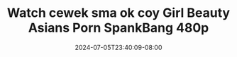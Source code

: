 --- 
title: "Watch cewek sma ok coy  Girl Beauty Asians Porn  SpankBang 480p"
description: "streaming bokep Watch cewek sma ok coy  Girl Beauty Asians Porn  SpankBang 480p dood full vidio baru"
date: 2024-07-05T23:40:09-08:00
file_code: "q73bh4tuivso"
draft: false
cover: "7ohjag3uwxz7w3x0.jpg"
tags: ["Watch", "cewek", "sma", "coy", "Girl", "Beauty", "Asians", "Porn", "SpankBang", "bokep-indo", "bokep-viral", "bokep-ig"]
length: 187
fld_id: "1398013"
foldername: "ABG SMP"
categories: ["ABG SMP"]
views: 74
---